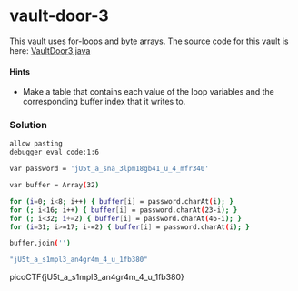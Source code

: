 # vault-door-3
This vault uses for-loops and byte arrays. The source code for this vault is here: [VaultDoor3.java](https://jupiter.challenges.picoctf.org/static/a648ca6dd275b9454c5d0de6d0f6efd3/VaultDoor3.java)

#### Hints
- Make a table that contains each value of the loop variables and the corresponding buffer index that it writes to.

### Solution
```bash
allow pasting  
debugger eval code:1:6  

var password = 'jU5t_a_sna_3lpm18gb41_u_4_mfr340'   

var buffer = Array(32)  

for (i=0; i<8; i++) { buffer[i] = password.charAt(i); } 
for (; i<16; i++) { buffer[i] = password.charAt(23-i); } 
for (; i<32; i+=2) { buffer[i] = password.charAt(46-i); } 
for (i=31; i>=17; i-=2) { buffer[i] = password.charAt(i); }

buffer.join('')

"jU5t_a_s1mpl3_an4gr4m_4_u_1fb380"
```

picoCTF{jU5t_a_s1mpl3_an4gr4m_4_u_1fb380}